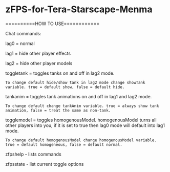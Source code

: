 # zFPS-for-Tera-Starscape-Menma

==========HOW TO USE============

Chat commands:

lag0 = normal

lag1 = hide other player effects

lag2 = hide other player models

toggletank = toggles tanks on and off in lag2 mode. 

	To change default hide/show tank in lag2 mode change showTank variable. true = default show, false = default hide.
	
tankanim = toggles tank animations on and off in lag1 and lag2 mode.

	To change default change tankAnim variable. true = always show tank animation, false = treat the same as non-tank.
	
togglemodel = toggles homogenousModel. homogenousModel turns all other players into you, if it is set to true then lag0 mode will default into lag1 mode.

	To change default homogenousModel change homogenousModel variable. true = default homogeneous, false = default normal.
	
zfpshelp - lists commands

zfpsstate - list current toggle options
